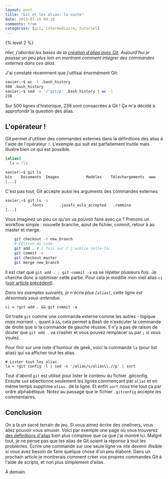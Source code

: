 ```yaml
---
layout: post
title: "Git et les alias: la suite"
date: 2013-07-16 09:10
comments: true
categories: [git, intermédiaire, tutoriel]
---
```


{% level 2 %}

*Hier, j'abordai les bases de la
[création d'alias avec Git](http://lkdjiin.github.io/blog/2013/07/15/git-completion-automatique-et-alias-pour-debutants/).
Aujourd'hui je pousse un peu plus loin en montrant comment intégrer
des commandes externes dans ces alias.*

J'ai constaté récemment que j'utilisai énormément Git:

``` bash
xavier:~$ wc -l .bash_history 
500 .bash_history
xavier:~$ sed -n '/^git/p' .bash_history | wc -l
238
```

Sur 500 lignes d'historique, 238 sont consacrées à Git ! Ça m'a décidé
à approfondir la question des alias.

<!-- more -->

L'opérateur !
--------------
Git permet d'utiliser des commandes externes dans la définitions des
alias à l'aide de l'opérateur `!`. L'exemple qui suit est parfaitement
inutile mais illustre bien ce qui est possible.

``` ini
[alias]
  ls = !ls
```

``` bash
xavier:~$ git ls
bin	   Documents  Images		    Modèles    Téléchargements	www
[...]
```

C'est pas tout, Git accepte aussi les arguments des commandes externes:

``` bash
xavier:~$ git ls -a
.	       .fonts		.javafx_eula_accepted	.remmina
[...]
```

Vous imaginez un peu ce qu'on va pouvoir faire avec ça ? Prenons un
workflow simple : nouvelle branche, ajout de fichier, commit, retour à au
master et merge.

``` bash
    git checkout -b new_branch
    # Édition du code
    git add . # 1 fois sur 2 j'oublie celle-là.
    git commit -a
    git checkout master
    git merge new_branch
```

Il est clair que `git add . ; git commit -a` va se répéter plusieurs fois.
Je cherche donc a optimiser cette partie. Pour cela je modifie mon vieil
alias `ci` ([voir article précédent](http://lkdjiin.github.io/blog/2013/07/15/git-completion-automatique-et-alias-pour-debutants/)).

*Dans les exemples suivants, je n'écris plus `[alias]`, cette ligne est
désormais sous-entendue.*

    ci = !git add . && git commit -a

Git traite `git` comme une commande externe comme les autres -
*logique mais marrant* -, quant à `&&`, cela permet à Bash de n'exécuter
la commande de droite que si la commande de gauche réussie. Il n'y a pas
de raison de douter que `git add .` va crasher et vous pouvez remplacer
`&&` par `;` si vous voulez.

Pour finir sur une note d'humour de geek, voici la commande `la` (pour
list alias) qui va afficher tout les alias.

    # Lister tout les alias.
    la = !git config -l | sed -n '/alias/s/alias\\.//p' | sort

Tout d'abord `git` est utilisé pour lister le contenu du fichier .gitconfig.
Ensuite `sed` sélectionne seulement les lignes commençant par `alias` et en
même temps supprime `alias.` de la ligne. Et enfin `sort` nous trie tout
ça par ordre alphabétique. Notez au passage que le fichier `.gitconfig`
accepte les commentaires.

Conclusion
-----------
On a là un sacré terrain de jeu. Si vous aimez écrire des oneliners, vous
allez pouvoir vous amuser. Voici par exemple une page où vous trouverez
[des définitions d'alias](http://durdn.com/blog/2012/11/22/must-have-git-aliases-advanced-examples/)
bien plus complexe que ce que j'ai montré ici.
Malgré tout, je ne pense pas que les alias de Git soient la réponse à tout 
les problèmes.
Écrire une commande sur une seule ligne va vite devenir illisible si
vous avez besoin de faire quelque chose d'un peu élaboré. Dans un
prochain article je montrerais comment créer vos propres commandes Git
à l'aide de scripts, et non plus simplement d'alias.

À demain.

